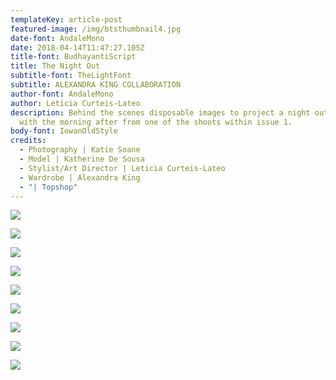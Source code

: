 ```yaml
---
templateKey: article-post
featured-image: /img/btsthumbnail4.jpg
date-font: AndaleMono
date: 2018-04-14T11:47:27.105Z
title-font: BudhayantiScript
title: The Night Out
subtitle-font: TheLightFont
subtitle: ALEXANDRA KING COLLABORATION
author-font: AndaleMono
author: Leticia Curteis-Lateo
description: Behind the scenes disposable images to project a night out along
  with the morning after from one of the shoots within issue 1.
body-font: IowanOldStyle
credits:
  - Photography | Katie Soane
  - Model | Katherine De Sousa
  - Stylist/Art Director | Leticia Curteis-Lateo
  - Wardrobe | Alexandra King
  - "| Topshop"
---
```

![](/img/tno1.jpg)

![](/img/tno2.jpg)

![](/img/tno3.jpg)

![](/img/tno4.jpg)

![](/img/tno5.jpg)

![](/img/tno6.jpg)

![](/img/tno7.jpg)

![](/img/tno9.jpg)

![](/img/tno8.jpg)